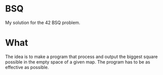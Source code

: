 # BSQ
My solution for the 42 BSQ problem.

# What
The idea is to make a program that process and output the biggest square possible in the empty space of a given map. The program has to be as effective as possible.
